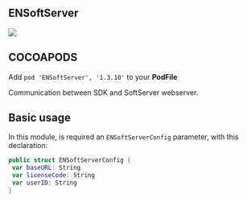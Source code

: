## ENSoftServer

![](https://badgen.net/badge/stable/1.3.10/blue)

## COCOAPODS

Add `pod 'ENSoftServer', '1.3.10'` to your **PodFile**

Communication between SDK and SoftServer webserver.

## Basic usage

In this module, is required an `ENSoftServerConfig` parameter, with this declaration:

```swift
public struct ENSoftServerConfig {
 var baseURL: String
 var licenseCode: String
 var userID: String
}
```
